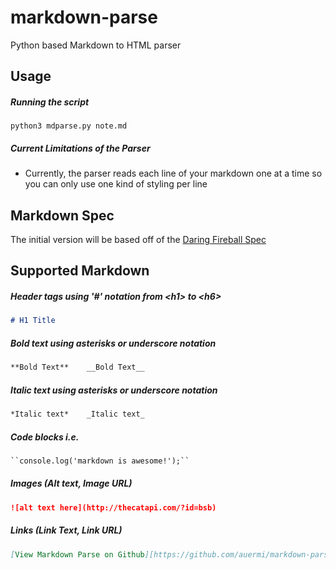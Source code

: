 # markdown-parse
Python based Markdown to HTML parser

## Usage
##### Running the script
```shell
python3 mdparse.py note.md
```
##### Current Limitations of the Parser
- Currently, the parser reads each line of your markdown one at a time so you can only use one kind of styling per line

## Markdown Spec
The initial version will be based off of the [Daring Fireball Spec](http://daringfireball.net/projects/markdown/basics)

## Supported Markdown
##### Header tags using '#' notation from \<h1\> to \<h6\>
```markdown
# H1 Title
```
##### Bold text using asterisks or underscore notation
```markdown
**Bold Text**    __Bold Text__
```
##### Italic text using asterisks or underscore notation
```markdown
*Italic text*    _Italic text_
```
##### Code blocks i.e.
```markdown
``console.log('markdown is awesome!');``
```
##### Images (Alt text, Image URL)
```markdown
![alt text here](http://thecatapi.com/?id=bsb)
```
##### Links (Link Text, Link URL)
```markdown
[View Markdown Parse on Github][https://github.com/auermi/markdown-parse]
```
